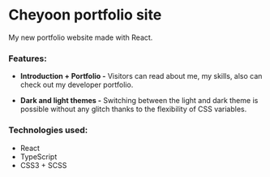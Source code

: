 # Cheyoon portfolio site
My new portfolio website made with React.

### Features:

- **Introduction + Portfolio -**
  Visitors can read about me, my skills, also can check out my developer portfolio.

- **Dark and light themes -**
   Switching between the light and dark theme is possible without any glitch thanks to the flexibility of CSS variables.

### Technologies used:

- React
- TypeScript
- CSS3 + SCSS
